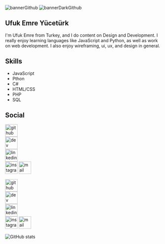 ![bannerGithub](https://user-images.githubusercontent.com/64688960/152149224-709f16af-403c-42de-af22-3f79ac798732.png#gh-light-mode-only)
![bannerDarkGithub](https://user-images.githubusercontent.com/64688960/152151249-cb340166-6309-41d8-96cb-e53475490c22.png#gh-dark-mode-only)

## Ufuk Emre Yücetürk
I'm Ufuk Emre from Turkey, and I do content on Design and Development. I really enjoy learning languages like JavaScript and Python, as well as work on web development. I also enjoy wireframing, ui, ux, and design in general.
## Skills
- JavaScript
- Pthon
- C#
- HTML/CSS
- PHP
- SQL
## Social

[<img src='https://cdn.jsdelivr.net/npm/simple-icons@3.0.1/icons/github.svg#gh-light-mode-only' alt='github' height='40'>](https://github.com/uemrey0)  
[<img src='https://cdn.jsdelivr.net/npm/simple-icons@3.0.1/icons/dev-dot-to.svg#gh-light-mode-only' alt='dev' height='40'>](https://dev.to/uemrey0)  
[<img src='https://cdn.jsdelivr.net/npm/simple-icons@3.0.1/icons/linkedin.svg#gh-light-mode-only' alt='linkedin' height='40'>](https://www.linkedin.com/in/uemrey0/)  
[<img src='https://cdn.jsdelivr.net/npm/simple-icons@3.0.1/icons/instagram.svg#gh-light-mode-only' alt='instagram' height='40'>](https://www.instagram.com/uemrey0/) 
[<img src='https://cdn.jsdelivr.net/npm/simple-icons@3.0.1/icons/gmail.svg#gh-light-mode-only' alt='mail' height='40'>](mailto:ufukemreyuceturk@hotmail.com)  

[<img src='https://cdn.jsdelivr.net/npm/simple-icons@3.0.1/icons/github.svg#gh-dark-mode-only' alt='github' height='40'>](https://github.com/uemrey0)  
[<img src='https://cdn.jsdelivr.net/npm/simple-icons@3.0.1/icons/dev-dot-to.svg#gh-dark-mode-only' alt='dev' height='40'>](https://dev.to/uemrey0)  
[<img src='https://cdn.jsdelivr.net/npm/simple-icons@3.0.1/icons/linkedin.svg#gh-dark-mode-only' alt='linkedin' height='40'>](https://www.linkedin.com/in/uemrey0/)  
[<img src='https://cdn.jsdelivr.net/npm/simple-icons@3.0.1/icons/instagram.svg#gh-dark-mode-only' alt='instagram' height='40'>](https://www.instagram.com/uemrey0/) 
[<img src='https://cdn.jsdelivr.net/npm/simple-icons@3.0.1/icons/gmail.svg#gh-dark-mode-only' alt='mail' height='40'>](mailto:ufukemreyuceturk@hotmail.com) 

![GitHub stats](https://github-readme-stats.vercel.app/api?username=uemrey0&show_icons=true)  
